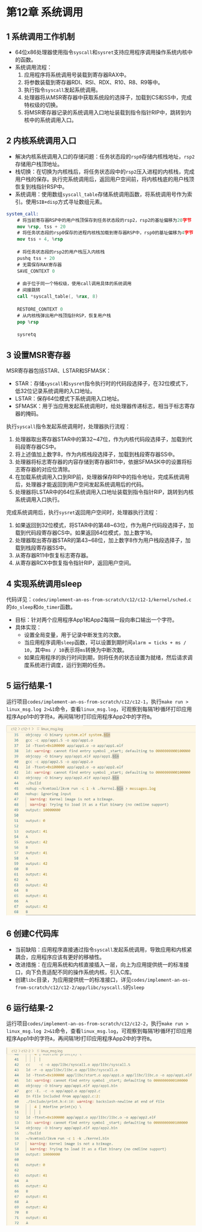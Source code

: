 # 第12章 系统调用

## 1 系统调用工作机制

- 64位x86处理器使用指令`syscall`和`sysret`支持应用程序调用操作系统内核中的函数。
- 系统调用流程：
  1. 应用程序将系统调用号装载到寄存器RAX中。
  2. 将参数装载到寄存器RDI、RSI、RDX、R10、R8、R9等中。
  3. 执行指令`syscall`发起系统调用。
  4. 处理器将从MSR寄存器中获取系统段的选择子，加载到CS和SS中，完成特权级的切换。
  5. 将MSR寄存器记录的系统调用入口地址装载到指令指针RIP中，跳转到内核中的系统调用入口。

## 2 内核系统调用入口

- 解决内核系统调用入口的存储问题：任务状态段的`rsp0`存储内核栈地址，`rsp2`存储用户栈顶地址。
- 栈切换：在切换为内核栈后，将任务状态段中的`rsp2`压入进程的内核栈，完成用户栈的保存。执行完系统调用后，返回用户空间前，将内核栈底的用户栈顶恢复到栈指针RSP中。
- 系统调用：使用数组`syscall_table`存储系统调用函数，将系统调用号作为索引。使用`SIB+disp`方式寻址数组元素。

```nasm
system_call:
    # 将当前寄存器RSP中的用户栈顶保存到任务状态段的rsp2，rsp2的基址偏移为20字节
    mov %rsp, tss + 20
    # 将任务状态段的rsp0保存的进程内核栈加载到寄存器RSP中，rsp0的基址偏移为4字节
    mov tss + 4, %rsp

    # 将任务状态段的rsp2的用户栈压入内核栈
    pushq tss + 20
    # 无需保存RAX寄存器
    SAVE_CONTEXT 0

    # 由于位于同一个特权级，使用call调用具体的系统调用
    # 间接跳转
    call *syscall_table(, %rax, 8)

    RESTORE_CONTEXT 0
    # 从内核栈弹出用户栈顶指针RSP，恢复用户栈
    pop %rsp

    sysretq
```

## 3 设置MSR寄存器

MSR寄存器包括STAR、LSTAR和SFMASK：
- STAR：存储`syscall`和`sysret`指令执行时的代码段选择子，在32位模式下，低32位记录系统调用的入口地址。
- LSTAR：保存64位模式下系统调用入口地址。
- SFMASK：用于当应用发起系统调用时，给处理器传递标志，相当于标志寄存器的掩码。

执行`syscall`指令发起系统调用时，处理器执行流程：
1. 处理器取出寄存器STAR中的第32\~47位，作为内核代码段选择子，加载到代码段寄存器CS中。
2. 将上述值加上数字8，作为内核栈段选择子，加载到栈段寄存器SS中。
3. 处理器将标志寄存器的内容存储到寄存器R11中，依据SFMASK中的设置将标志寄存器的对应位清除。
4. 在加载系统调用入口到RIP前，处理器保存RIP中的指令地址，完成系统调用后，处理器才能返回到用户空间发起系统调用后的代码。
5. 处理器将LSTAR中的64位系统调用入口地址装载到指令指针RIP，跳转到内核系统调用入口执行。

完成系统调用后，执行`sysret`返回用户空间时，处理器执行流程：
1. 如果返回到32位模式，将STAR中的第48\~63位，作为用户代码段选择子，加载到代码段寄存器CS中。如果返回64位模式，加上数字16。
2. 处理器取出寄存器STAR的第43\~68位，加上数字8作为用户栈段选择子，加载到栈段寄存器SS中。
3. 从寄存器R11中恢复标志寄存器。
4. 从寄存器RCX中恢复指令指针RIP，返回用户空间。

## 4 实现系统调用sleep

代码详见：`codes/implement-an-os-from-scratch/c12/c12-1/kernel/sched.c`的`do_sleep`和`do_timer`函数。

- 目标：针对两个应用程序App1和App2每隔一段向串口输出一个字符。
- 具体实现：
  - 设置全局变量，用于记录中断发生的次数。
  - 当应用程序调用`sleep`函数，可以设置到期时间`alarm = ticks + ms / 10`，其中`ms / 10`表示将`ms`转换为中断次数。
  - 如果应用程序的执行时间到期，则将任务的状态设置为就绪，然后请求调度系统进行调度，运行到期的任务。

## 5 运行结果-1

运行项目`codes/implement-an-os-from-scratch/c12/c12-1`，执行`make run > linux_msg.log 2>&1`命令，查看`linux_msg.log`，可观察到每隔1秒循环打印应用程序App1中的字符`A`，再间隔1秒打印应用程序App2中的字符`B`。

![第12章运行结果1](images/ch12-01.png)

## 6 创建C代码库

- 当前缺陷：应用程序直接通过指令`syscall`发起系统调用，导致应用和内核紧耦合，应用程序应该有更好的移植性。
- 改进措施：在应用系统和内核直接插入一层，向上为应用提供统一的标准接口，向下负责适配不同的操作系统内核，引入C库。
- 创建`libc`目录，为应用提供统一的标准接口，详见`codes/implement-an-os-from-scratch/c12/c12-2/app/libc/syscall.S`的`sleep`

## 6 运行结果-2

运行项目`codes/implement-an-os-from-scratch/c12/c12-2`，执行`make run > linux_msg.log 2>&1`命令，查看`linux_msg.log`，可观察到每隔1秒循环打印应用程序App1中的字符`A`，再间隔1秒打印应用程序App2中的字符`B`。

![第12章运行结果2](images/ch12-02.png)